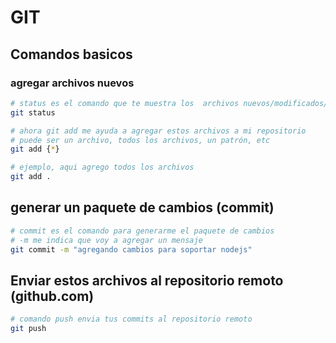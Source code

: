 # GIT

## Comandos basicos

### agregar archivos nuevos

```sh
# status es el comando que te muestra los  archivos nuevos/modificados/borrados
git status

# ahora git add me ayuda a agregar estos archivos a mi repositorio
# puede ser un archivo, todos los archivos, un patrón, etc
git add {*}

# ejemplo, aqui agrego todos los archivos
git add .
```

## generar un paquete de cambios (commit)

```sh
# commit es el comando para generarme el paquete de cambios
# -m me indica que voy a agregar un mensaje
git commit -m "agregando cambios para soportar nodejs"
```

## Enviar estos archivos al repositorio remoto (github.com)

```sh
# comando push envia tus commits al repositorio remoto
git push
```
